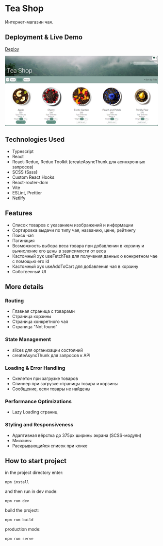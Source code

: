 # Tea Shop

Интернет-магазин чая.

## Deployment & Live Demo

[Deploy](https://teaonlinestore.netlify.app/)

<img src='/src/assets/preview.png' alt='preview'>

## Technologies Used

- Typescript
- React
- React-Redux, Redux Toolkit (createAsyncThunk для асинхронных запросов)
- SCSS (Sass)
- Custom React Hooks
- React-router-dom
- Vite
- ESLint, Prettier
- Netlify

## Features

- Список товаров с указанием изображений и информации
- Сортировка выдачи по типу чая, названию, цене, рейтингу
- Поиск чая
- Пагинация
- Возможность выбора веса товара при добавлении в корзину и вычисление его цены в зависимости от веса
- Кастомный хук useFetchTea для получения данных о конкретном чае с помощью его id
- Кастомный хук useAddToCart для добавления чая в корзину
- Собственный UI

## More details

### Routing

- Главная страница с товарами
- Страница корзины
- Страница конкретного чая
- Страница "Not found"

### State Management

- slices для организации состояний
- createAsyncThunk для запросов к API

### Loading & Error Handling

- Скелетон при загрузке товаров
- Спиннер при загрузке страницы товара и корзины
- Сообщение, если товары не найдены

### Performance Optimizations

- Lazy Loading страниц

### Styling and Responsiveness

- Адаптивная вёрстка до 375px ширины экрана (SCSS-модули)
- Миксины
- Раскрывающийся список при клике

## How to start project

in the project directory enter:

```js
npm install
```

and then run in dev mode:

```js
npm run dev
```

build the project:

```js
npm run build
```

production mode:

```js
npm run serve
```
